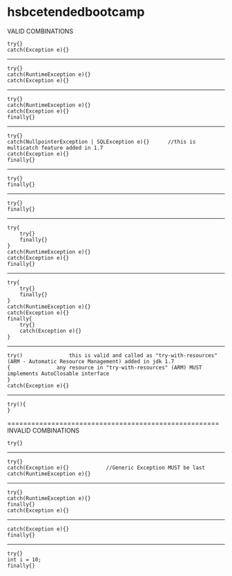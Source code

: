 # hsbcetendedbootcamp
VALID COMBINATIONS
	
	try{}
	catch(Exception e){}
-----------------------------------------------------
	try{}
	catch(RuntimeException e){}
	catch(Exception e){}
-----------------------------------------------------
	try{}
	catch(RuntimeException e){}
	catch(Exception e){}
	finally{}
------------------------------------------------------
	try{}
	catch(NullpointerException | SQLException e){}		//this is multicatch feature added in 1.7
	catch(Exception e){}
	finally{}
-----------------------------------------------------
	try{}
	finally{}
-----------------------------------------------------
	try{}
	finally{}
--------------------------------------------------------
	try{
		try{}
		finally{}
	}
	catch(RuntimeException e){}
	catch(Exception e){}
	finally{}
------------------------------------------------------------

	try{
		try{}
		finally{}
	}
	catch(RuntimeException e){}
	catch(Exception e){}
	finally{
		try{}
		catch(Exception e){}	
	}
----------------------------------------------------------------
	try()				this is valid and called as "try-with-resources" (ARM - Automatic Resource Management) added in jdk 1.7
	{				any resource in "try-with-resources" (ARM) MUST implements AutoClosable interface
	}
	catch(Exception e){}
----------------------------------------------------------------
	try(){
	}
=====================================================
INVALID COMBINATIONS

	try{}
-----------------------------------------------------
	try{}
	catch(Exception e){}			//Generic Exception MUST be last
	catch(RuntimeException e){}
-----------------------------------------------------
	try{}
	catch(RuntimeException e){}
	finally{}
	catch(Exception e){}
-----------------------------------------------------
	catch(Exception e){}
	finally{}
-----------------------------------------------------
	try{}
	int i = 10;
	finally{}

